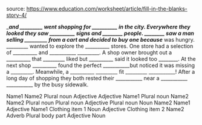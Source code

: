 
source: https://www.education.com/worksheet/article/fill-in-the-blanks-story-4/

__________and _________ went shopping for __________ in the city.
Everywhere they looked they saw __________ signs and ________
people. ________ saw a man selling _________ from a cart and
decided to buy one because_________ was hungry. _________
wanted to explore the __________ stores. One store had a
selection of __________ and ___________ _________. A shop
owner brought out a __________ that _________ liked
but __________ said it looked too ________.
At the next shop __________ found the
perfect ___________but noticed it was missing a _________.
Meanwhile, a __________ _________ fit _________ ___________!
After a long day of shopping they both rested their ___________
near a ___________ ___________ by the busy sidewalk.


Name1
Name2
Plural noun
Adjective
Adjective
Name1
Plural noun
Name2
Name2
Plural noun
Plural noun
Adjective
Plural noun
Noun
Name2
Name1
Adjective
Name1
Clothing item 1
Noun
Adjective
Clothing item 2
Name2
Adverb
Plural body part
Adjective
Noun